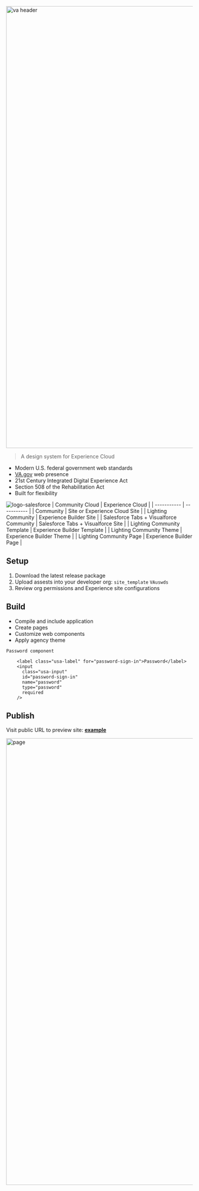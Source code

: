 <img width="1191" alt="va header" src="https://user-images.githubusercontent.com/104940944/171872105-9676d357-4a29-4427-9dfa-4f4d846f75be.png">

> A design system for Experience Cloud
* Modern U.S. federal government web standards
* [VA.gov](https://www.va.gov/) web presence
* 21st Century Integrated Digital Experience Act
* Section 508 of the Rehabilitation Act
* Built for flexibility

![logo-salesforce](https://user-images.githubusercontent.com/104940944/171901032-58174dd2-25b2-4208-a256-1e7e06e440ed.svg)
| Community Cloud      | Experience Cloud |
| ----------- | ----------- |
| Community      | Site or Experience Cloud Site       |
| Lighting Community   | Experience Builder Site        |
| Salesforce Tabs + Visualforce Community   | Salesforce Tabs + Visualforce Site        |
| Lighting  Community Template   | Experience Builder Template        |
| Lighting  Community Theme   | Experience Builder Theme       |
| Lighting  Community Page   | Experience Builder Page        |

## Setup
1. Download the latest release package
2. Upload assests into your developer org: ```site_template``` ```VAuswds```
3. Review org permissions and Experience site configurations

## Build
* Compile and include application
* Create pages
* Customize web components
* Apply agency theme

```
Password component

    <label class="usa-label" for="password-sign-in">Password</label>
    <input
      class="usa-input"
      id="password-sign-in"
      name="password"
      type="password"
      required
    />
```

## Publish
Visit public URL to preview site: **[example](https://ccidev-vacommunity.cs133.force.com/ccisubmissionportal)**
    
<img width="1204" alt="page" src="https://user-images.githubusercontent.com/104940944/171908116-f3c21a67-b1b7-4dca-9d33-3937f0b40c05.png">


